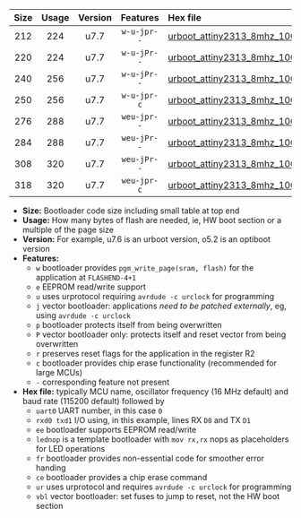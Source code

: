|Size|Usage|Version|Features|Hex file|
|:-:|:-:|:-:|:-:|:--|
|212|224|u7.7|`w-u-jpr--`|[urboot_attiny2313_8mhz_1000000bps_uart0_rxd0_txd1_lednop_ur_vbl.hex](https://raw.githubusercontent.com/stefanrueger/urboot.hex/main/mcus/attiny2313/fcpu_8mhz/1000000_bps/urboot_attiny2313_8mhz_1000000bps_uart0_rxd0_txd1_lednop_ur_vbl.hex)|
|220|224|u7.7|`w-u-jPr--`|[urboot_attiny2313_8mhz_1000000bps_uart0_rxd0_txd1_ur_vbl.hex](https://raw.githubusercontent.com/stefanrueger/urboot.hex/main/mcus/attiny2313/fcpu_8mhz/1000000_bps/urboot_attiny2313_8mhz_1000000bps_uart0_rxd0_txd1_ur_vbl.hex)|
|240|256|u7.7|`w-u-jPr--`|[urboot_attiny2313_8mhz_1000000bps_uart0_rxd0_txd1_lednop_fr_ur_vbl.hex](https://raw.githubusercontent.com/stefanrueger/urboot.hex/main/mcus/attiny2313/fcpu_8mhz/1000000_bps/urboot_attiny2313_8mhz_1000000bps_uart0_rxd0_txd1_lednop_fr_ur_vbl.hex)|
|250|256|u7.7|`w-u-jpr-c`|[urboot_attiny2313_8mhz_1000000bps_uart0_rxd0_txd1_lednop_fr_ce_ur_vbl.hex](https://raw.githubusercontent.com/stefanrueger/urboot.hex/main/mcus/attiny2313/fcpu_8mhz/1000000_bps/urboot_attiny2313_8mhz_1000000bps_uart0_rxd0_txd1_lednop_fr_ce_ur_vbl.hex)|
|276|288|u7.7|`weu-jpr--`|[urboot_attiny2313_8mhz_1000000bps_uart0_rxd0_txd1_ee_lednop_ur_vbl.hex](https://raw.githubusercontent.com/stefanrueger/urboot.hex/main/mcus/attiny2313/fcpu_8mhz/1000000_bps/urboot_attiny2313_8mhz_1000000bps_uart0_rxd0_txd1_ee_lednop_ur_vbl.hex)|
|284|288|u7.7|`weu-jPr--`|[urboot_attiny2313_8mhz_1000000bps_uart0_rxd0_txd1_ee_ur_vbl.hex](https://raw.githubusercontent.com/stefanrueger/urboot.hex/main/mcus/attiny2313/fcpu_8mhz/1000000_bps/urboot_attiny2313_8mhz_1000000bps_uart0_rxd0_txd1_ee_ur_vbl.hex)|
|308|320|u7.7|`weu-jPr--`|[urboot_attiny2313_8mhz_1000000bps_uart0_rxd0_txd1_ee_lednop_fr_ur_vbl.hex](https://raw.githubusercontent.com/stefanrueger/urboot.hex/main/mcus/attiny2313/fcpu_8mhz/1000000_bps/urboot_attiny2313_8mhz_1000000bps_uart0_rxd0_txd1_ee_lednop_fr_ur_vbl.hex)|
|318|320|u7.7|`weu-jpr-c`|[urboot_attiny2313_8mhz_1000000bps_uart0_rxd0_txd1_ee_lednop_fr_ce_ur_vbl.hex](https://raw.githubusercontent.com/stefanrueger/urboot.hex/main/mcus/attiny2313/fcpu_8mhz/1000000_bps/urboot_attiny2313_8mhz_1000000bps_uart0_rxd0_txd1_ee_lednop_fr_ce_ur_vbl.hex)|

- **Size:** Bootloader code size including small table at top end
- **Usage:** How many bytes of flash are needed, ie, HW boot section or a multiple of the page size
- **Version:** For example, u7.6 is an urboot version, o5.2 is an optiboot version
- **Features:**
  + `w` bootloader provides `pgm_write_page(sram, flash)` for the application at `FLASHEND-4+1`
  + `e` EEPROM read/write support
  + `u` uses urprotocol requiring `avrdude -c urclock` for programming
  + `j` vector bootloader: applications *need to be patched externally*, eg, using `avrdude -c urclock`
  + `p` bootloader protects itself from being overwritten
  + `P` vector bootloader only: protects itself and reset vector from being overwritten
  + `r` preserves reset flags for the application in the register R2
  + `c` bootloader provides chip erase functionality (recommended for large MCUs)
  + `-` corresponding feature not present
- **Hex file:** typically MCU name, oscillator frequency (16 MHz default) and baud rate (115200 default) followed by
  + `uart0` UART number, in this case `0`
  + `rxd0 txd1` I/O using, in this example, lines RX `D0` and TX `D1`
  + `ee` bootloader supports EEPROM read/write
  + `lednop` is a template bootloader with `mov rx,rx` nops as placeholders for LED operations
  + `fr` bootloader provides non-essential code for smoother error handing
  + `ce` bootloader provides a chip erase command
  + `ur` uses urprotocol and requires `avrdude -c urclock` for programming
  + `vbl` vector bootloader: set fuses to jump to reset, not the HW boot section
